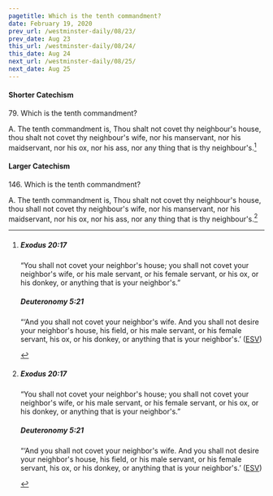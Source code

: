 ```yaml
---
pagetitle: Which is the tenth commandment?
date: February 19, 2020
prev_url: /westminster-daily/08/23/
prev_date: Aug 23
this_url: /westminster-daily/08/24/
this_date: Aug 24
next_url: /westminster-daily/08/25/
next_date: Aug 25
---
```


#### Shorter Catechism

79\. Which is the tenth commandment?

A. The tenth commandment is, Thou shalt not covet thy neighbour's house, thou shalt not covet thy neighbour's wife, nor his manservant, nor his maidservant, nor his ox, nor his ass, nor any thing that is thy neighbour's.[^fnref:wsc1]


[^fnref:wsc1]: <div class="esv"><h5>Exodus 20:17</h5> <div class="esv-text"><p id="p02020017.01-1">&#8220;You shall not covet your neighbor's house; you shall not covet your neighbor's wife, or his male servant, or his female servant, or his ox, or his donkey, or anything that is your neighbor's.&#8221;</p> </div><h5>Deuteronomy 5:21</h5> <div class="esv-text"><p id="p05005021.01-2">&#8220;&#8216;And you shall not covet your neighbor's wife. And you shall not desire your neighbor's house, his field, or his male servant, or his female servant, his ox, or his donkey, or anything that is your neighbor's.&#8217;  (<a href="http://www.esv.org" class="copyright">ESV</a>)</p> </div> </div>


#### Larger Catechism

146\. Which is the tenth commandment?

A. The tenth commandment is, Thou shalt not covet thy neighbour's house, thou shall not covet thy neighbour's wife, nor his manservant, nor his maidservant, nor his ox, nor his ass, nor any thing that is thy neighbour's.[^fnref:wlc1]


[^fnref:wlc1]: <div class="esv"><h5>Exodus 20:17</h5> <div class="esv-text"><p id="p02020017.01-1">&#8220;You shall not covet your neighbor's house; you shall not covet your neighbor's wife, or his male servant, or his female servant, or his ox, or his donkey, or anything that is your neighbor's.&#8221;</p> </div><h5>Deuteronomy 5:21</h5> <div class="esv-text"><p id="p05005021.01-2">&#8220;&#8216;And you shall not covet your neighbor's wife. And you shall not desire your neighbor's house, his field, or his male servant, or his female servant, his ox, or his donkey, or anything that is your neighbor's.&#8217;  (<a href="http://www.esv.org" class="copyright">ESV</a>)</p> </div> </div>

